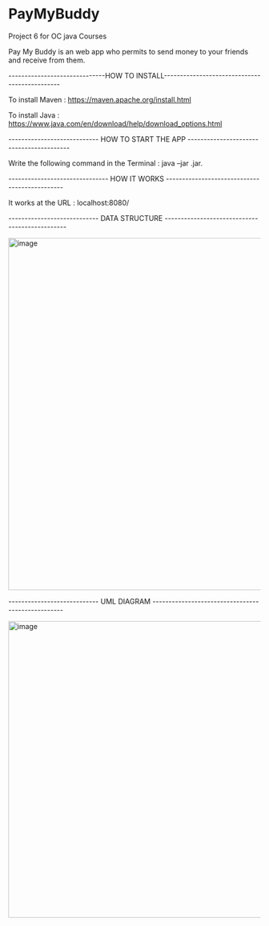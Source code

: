 # PayMyBuddy
Project 6 for OC java Courses

Pay My Buddy is an web app who permits to send money to your friends and receive from them.

------------------------------HOW TO INSTALL----------------------------------------------

To install Maven : https://maven.apache.org/install.html

To install Java : https://www.java.com/en/download/help/download_options.html

---------------------------- HOW TO START THE APP -----------------------------------------

Write the following command in the Terminal : java –jar .jar.

------------------------------- HOW IT WORKS ----------------------------------------------

It works at the URL : localhost:8080/

---------------------------- DATA STRUCTURE -----------------------------------------------

<img width="704" alt="image" src="https://user-images.githubusercontent.com/96061779/211027210-776a9d39-e927-451f-8bbd-64bd1ffc09e3.png">


---------------------------- UML DIAGRAM --------------------------------------------------

<img width="593" alt="image" src="https://user-images.githubusercontent.com/96061779/211027197-9e21d83a-e5d2-4213-91d2-53148bf0c261.png">


